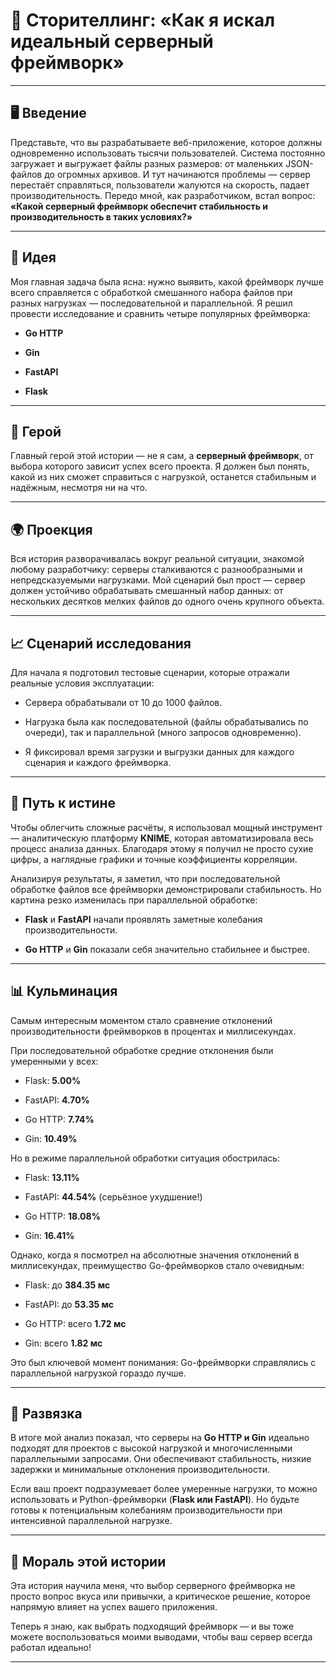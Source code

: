 # 📖 Сторителлинг: «Как я искал идеальный серверный фреймворк»

---

## 🖥️ **Введение**

Представьте, что вы разрабатываете веб-приложение, которое должны одновременно использовать тысячи пользователей. Система постоянно загружает и выгружает файлы разных размеров: от маленьких JSON-файлов до огромных архивов. И тут начинаются проблемы — сервер перестаёт справляться, пользователи жалуются на скорость, падает производительность. Передо мной, как разработчиком, встал вопрос: **«Какой серверный фреймворк обеспечит стабильность и производительность в таких условиях?»**

---

## 🎯 **Идея**

Моя главная задача была ясна: нужно выявить, какой фреймворк лучше всего справляется с обработкой смешанного набора файлов при разных нагрузках — последовательной и параллельной. Я решил провести исследование и сравнить четыре популярных фреймворка:

- **Go HTTP**
    
- **Gin**
    
- **FastAPI**
    
- **Flask**
    

---

## 🦸 **Герой**

Главный герой этой истории — не я сам, а **серверный фреймворк**, от выбора которого зависит успех всего проекта. Я должен был понять, какой из них сможет справиться с нагрузкой, останется стабильным и надёжным, несмотря ни на что.

---

## 🌍 **Проекция**

Вся история разворачивалась вокруг реальной ситуации, знакомой любому разработчику: серверы сталкиваются с разнообразными и непредсказуемыми нагрузками. Мой сценарий был прост — сервер должен устойчиво обрабатывать смешанный набор данных: от нескольких десятков мелких файлов до одного очень крупного объекта.

---

## 📈 **Сценарий исследования**

Для начала я подготовил тестовые сценарии, которые отражали реальные условия эксплуатации:

- Сервера обрабатывали от 10 до 1000 файлов.
    
- Нагрузка была как последовательной (файлы обрабатывались по очереди), так и параллельной (много запросов одновременно).
    
- Я фиксировал время загрузки и выгрузки данных для каждого сценария и каждого фреймворка.
    

---

## 🔬 **Путь к истине**

Чтобы облегчить сложные расчёты, я использовал мощный инструмент — аналитическую платформу **KNIME**, которая автоматизировала весь процесс анализа данных. Благодаря этому я получил не просто сухие цифры, а наглядные графики и точные коэффициенты корреляции.

Анализируя результаты, я заметил, что при последовательной обработке файлов все фреймворки демонстрировали стабильность. Но картина резко изменилась при параллельной обработке:

- **Flask** и **FastAPI** начали проявлять заметные колебания производительности.
    
- **Go HTTP** и **Gin** показали себя значительно стабильнее и быстрее.
    

---

## 📊 **Кульминация**

Самым интересным моментом стало сравнение отклонений производительности фреймворков в процентах и миллисекундах.

При последовательной обработке средние отклонения были умеренными у всех:

- Flask: **5.00%**
    
- FastAPI: **4.70%**
    
- Go HTTP: **7.74%**
    
- Gin: **10.49%**
    

Но в режиме параллельной обработки ситуация обострилась:

- Flask: **13.11%**
    
- FastAPI: **44.54%** (серьёзное ухудшение!)
    
- Go HTTP: **18.08%**
    
- Gin: **16.41%**
    

Однако, когда я посмотрел на абсолютные значения отклонений в миллисекундах, преимущество Go-фреймворков стало очевидным:

- Flask: до **384.35 мс**
    
- FastAPI: до **53.35 мс**
    
- Go HTTP: всего **1.72 мс**
    
- Gin: всего **1.82 мс**
    

Это был ключевой момент понимания: Go-фреймворки справлялись с параллельной нагрузкой гораздо лучше.

---

## 🌟 **Развязка**

В итоге мой анализ показал, что серверы на **Go HTTP и Gin** идеально подходят для проектов с высокой нагрузкой и многочисленными параллельными запросами. Они обеспечивают стабильность, низкие задержки и минимальные отклонения производительности.

Если ваш проект подразумевает более умеренные нагрузки, то можно использовать и Python-фреймворки (**Flask или FastAPI**). Но будьте готовы к потенциальным колебаниям производительности при интенсивной параллельной нагрузке.

---

## 🚀 **Мораль этой истории**

Эта история научила меня, что выбор серверного фреймворка не просто вопрос вкуса или привычки, а критическое решение, которое напрямую влияет на успех вашего приложения.

Теперь я знаю, как выбрать подходящий фреймворк — и вы тоже можете воспользоваться моими выводами, чтобы ваш сервер всегда работал идеально!

---